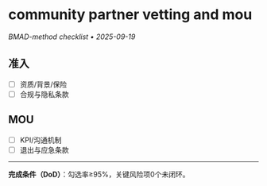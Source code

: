 # community partner vetting and mou

_BMAD-method checklist • 2025-09-19_

## 准入

- [ ] 资质/背景/保险
- [ ] 合规与隐私条款

## MOU

- [ ] KPI/沟通机制
- [ ] 退出与应急条款

---

**完成条件（DoD）**：勾选率≥95%，关键风险项0个未闭环。
